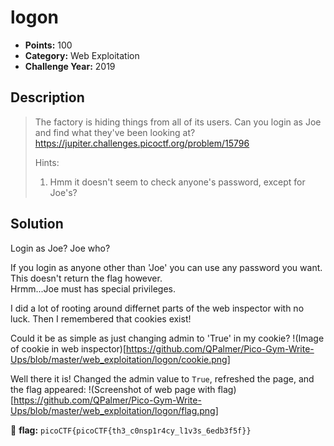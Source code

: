 # logon
* **Points:** 100
* **Category:** Web Exploitation
* **Challenge Year:** 2019

## Description
> The factory is hiding things from all of its users. 
> Can you login as Joe and find what they've been looking at?
> https://jupiter.challenges.picoctf.org/problem/15796
>
> Hints:
> 1. Hmm it doesn't seem to check anyone's password, except for Joe's?


## Solution

Login as Joe? Joe who? 

If you login as anyone other than 'Joe' you can use any password you want. This doesn't return the flag however. <br>
Hrmm...Joe must has special privileges. <br>

I did a lot of rooting around differnet parts of the web inspector with no luck. Then I remembered that cookies exist! 

Could it be as simple as just changing admin to 'True' in my cookie? 
!(Image of cookie in web inspector)[https://github.com/QPalmer/Pico-Gym-Write-Ups/blob/master/web_exploitation/logon/cookie.png]

Well there it is! Changed the admin value to `True`, refreshed the page, and the flag appeared: 
!(Screenshot of web page with flag)[https://github.com/QPalmer/Pico-Gym-Write-Ups/blob/master/web_exploitation/logon/flag.png]


:black_flag: **flag:**
`picoCTF{picoCTF{th3_c0nsp1r4cy_l1v3s_6edb3f5f}}`